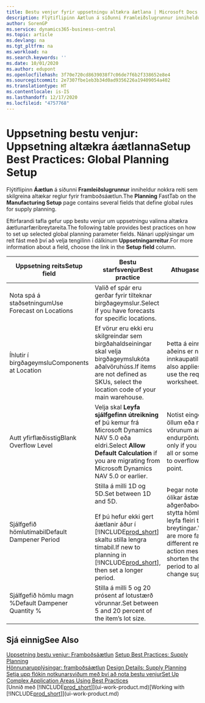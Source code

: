 ```yaml
---
title: Bestu venjur fyrir uppsetningu altækra áætlana | Microsoft Docs
description: Flýtiflipinn Áætlun á síðunni Framleiðslugrunnur inniheldur nokkra reiti sem skilgreina altækar reglur fyrir framboðsáætlun.
author: SorenGP
ms.service: dynamics365-business-central
ms.topic: article
ms.devlang: na
ms.tgt_pltfrm: na
ms.workload: na
ms.search.keywords: ''
ms.date: 10/01/2020
ms.author: edupont
ms.openlocfilehash: 3f70e720cd8639038f7c06de7f6b2f338652e8e4
ms.sourcegitcommit: 2e7307fbe1eb3b34d0ad9356226a19409054a402
ms.translationtype: HT
ms.contentlocale: is-IS
ms.lasthandoff: 12/17/2020
ms.locfileid: "4757768"
---
```

# <a name="setup-best-practices-global-planning-setup"></a><span data-ttu-id="f3436-103">Uppsetning bestu venjur: Uppsetning altækra áætlanna</span><span class="sxs-lookup"><span data-stu-id="f3436-103">Setup Best Practices: Global Planning Setup</span></span>
<span data-ttu-id="f3436-104">Flýtiflipinn **Áætlun** á síðunni **Framleiðslugrunnur** inniheldur nokkra reiti sem skilgreina altækar reglur fyrir framboðsáætlun.</span><span class="sxs-lookup"><span data-stu-id="f3436-104">The **Planning** FastTab on the **Manufacturing Setup** page contains several fields that define global rules for supply planning.</span></span>  

 <span data-ttu-id="f3436-105">Eftirfarandi tafla gefur upp bestu venjur um uppsetningu valinna altækra áætlunarfæribreytareita.</span><span class="sxs-lookup"><span data-stu-id="f3436-105">The following table provides best practices on how to set up selected global planning parameter fields.</span></span> <span data-ttu-id="f3436-106">Nánari upplýsingar um reit fást með því að velja tengilinn í dálkinum **Uppsetningarreitur**.</span><span class="sxs-lookup"><span data-stu-id="f3436-106">For more information about a field, choose the link in the **Setup field** column.</span></span>  

|<span data-ttu-id="f3436-107">Uppsetning reits</span><span class="sxs-lookup"><span data-stu-id="f3436-107">Setup field</span></span>|<span data-ttu-id="f3436-108">Bestu starfsvenjur</span><span class="sxs-lookup"><span data-stu-id="f3436-108">Best practice</span></span>|<span data-ttu-id="f3436-109">Athugasemd</span><span class="sxs-lookup"><span data-stu-id="f3436-109">Comment</span></span>|  
|-----------------|-------------------|-------------|  
|<span data-ttu-id="f3436-110">Nota spá á staðsetningum</span><span class="sxs-lookup"><span data-stu-id="f3436-110">Use Forecast on Locations</span></span>|<span data-ttu-id="f3436-111">Valið ef spár eru gerðar fyrir tilteknar birgðageymslur.</span><span class="sxs-lookup"><span data-stu-id="f3436-111">Select if you have forecasts for specific locations.</span></span>||  
|<span data-ttu-id="f3436-112">Íhlutir í birgðageymslu</span><span class="sxs-lookup"><span data-stu-id="f3436-112">Components at Location</span></span>|<span data-ttu-id="f3436-113">Ef vörur eru ekki eru skilgreindar sem birgðahaldseiningar skal velja birgðageymslukóta aðalvöruhúss.</span><span class="sxs-lookup"><span data-stu-id="f3436-113">If items are not defined as SKUs, select the location code of your main warehouse.</span></span>|<span data-ttu-id="f3436-114">Þetta á einnig við ef aðeins er notuð innkaupatillögubók.</span><span class="sxs-lookup"><span data-stu-id="f3436-114">This also applies if you only use the requisition worksheet.</span></span>|  
|<span data-ttu-id="f3436-115">Autt yfirflæðisstig</span><span class="sxs-lookup"><span data-stu-id="f3436-115">Blank Overflow Level</span></span>|<span data-ttu-id="f3436-116">Velja skal **Leyfa sjálfgefinn útreikning** ef þú kemur frá Microsoft Dynamics NAV 5.0 eða eldri.</span><span class="sxs-lookup"><span data-stu-id="f3436-116">Select **Allow Default Calculation** if you are migrating from Microsoft Dynamics NAV 5.0 or earlier.</span></span>|<span data-ttu-id="f3436-117">Notist eingöngu ef leyfa á öllum eða nokkrum af vörunum að flæða yfir endurpöntunarmarkið.</span><span class="sxs-lookup"><span data-stu-id="f3436-117">Use only if you want to allow all or some of your items to overflow the reorder point.</span></span>|  
|<span data-ttu-id="f3436-118">Sjálfgefið hömlutímabil</span><span class="sxs-lookup"><span data-stu-id="f3436-118">Default Dampener Period</span></span>|<span data-ttu-id="f3436-119">Stilla á milli 1D og 5D.</span><span class="sxs-lookup"><span data-stu-id="f3436-119">Set between 1D and 5D.</span></span><br /><br /> <span data-ttu-id="f3436-120">Ef þú hefur ekki gert áætlanir áður í [!INCLUDE[prod_short](includes/prod_short.md)] skaltu stilla lengra tímabil.</span><span class="sxs-lookup"><span data-stu-id="f3436-120">If new to planning in [!INCLUDE[prod_short](includes/prod_short.md)], then set a longer period.</span></span>|<span data-ttu-id="f3436-121">Þegar notendur þekkja ólíkar ástæður aðgerðaboða betur skal stytta hömlutímabilið til að leyfa fleiri tillögur um breytingar.</span><span class="sxs-lookup"><span data-stu-id="f3436-121">When users are more familiar with the different reasons for action messages, then shorten the dampener period to allow more change suggestions.</span></span>|  
|<span data-ttu-id="f3436-122">Sjálfgefið hömlu magn %</span><span class="sxs-lookup"><span data-stu-id="f3436-122">Default Dampener Quantity %</span></span>|<span data-ttu-id="f3436-123">Stilla á milli 5 og 20 prósent af lotustærð vörunnar.</span><span class="sxs-lookup"><span data-stu-id="f3436-123">Set between 5 and 20 percent of the item’s lot size.</span></span>||  

## <a name="see-also"></a><span data-ttu-id="f3436-124">Sjá einnig</span><span class="sxs-lookup"><span data-stu-id="f3436-124">See Also</span></span>  
 <span data-ttu-id="f3436-125">[Uppsetning bestu venjur: Framboðsáætlun](setup-best-practices-supply-planning.md) </span><span class="sxs-lookup"><span data-stu-id="f3436-125">[Setup Best Practices: Supply Planning](setup-best-practices-supply-planning.md) </span></span>  
 <span data-ttu-id="f3436-126">[Hönnunarupplýsingar: framboðsáætlun](design-details-supply-planning.md) </span><span class="sxs-lookup"><span data-stu-id="f3436-126">[Design Details: Supply Planning](design-details-supply-planning.md) </span></span>  
 [<span data-ttu-id="f3436-127">Setja upp flókin notkunarsviðum með því að nota bestu venjur</span><span class="sxs-lookup"><span data-stu-id="f3436-127">Set Up Complex Application Areas Using Best Practices</span></span>](set-up-complex-application-areas-using-best-practices.md)  
 <span data-ttu-id="f3436-128">[Unnið með [!INCLUDE[prod_short](includes/prod_short.md)]](ui-work-product.md)</span><span class="sxs-lookup"><span data-stu-id="f3436-128">[Working with [!INCLUDE[prod_short](includes/prod_short.md)]](ui-work-product.md)</span></span>
